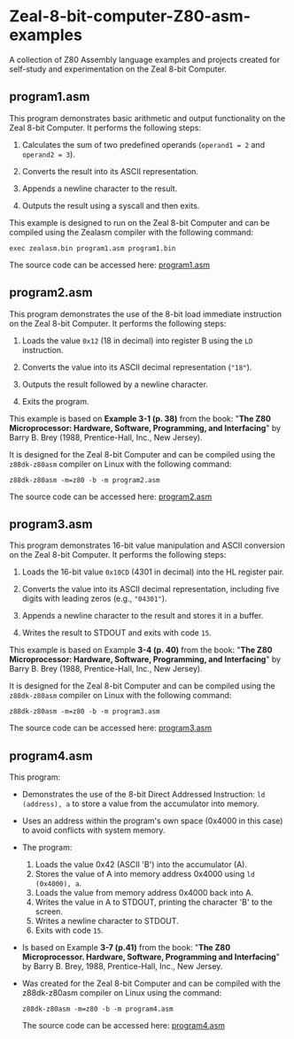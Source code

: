 # Zeal-8-bit-computer-Z80-asm-examples
A collection of Z80 Assembly language examples and projects created for self-study and experimentation on the Zeal 8-bit Computer.


## program1.asm

This program demonstrates basic arithmetic and output functionality on the Zeal 8-bit Computer. It performs the following steps:

  1. Calculates the sum of two predefined operands (`operand1 = 2` and `operand2 = 3`).

  2. Converts the result into its ASCII representation.

  3. Appends a newline character to the result.

  4. Outputs the result using a syscall and then exits.

This example is designed to run on the Zeal 8-bit Computer and can be compiled using the Zealasm compiler with the following command:

`exec zealasm.bin program1.asm program1.bin`

The source code can be accessed here: [program1.asm](src/program1.asm)


## program2.asm

This program demonstrates the use of the 8-bit load immediate instruction on the Zeal 8-bit Computer. It performs the following steps:

  1. Loads the value `0x12` (18 in decimal) into register B using the `LD` instruction.

  2. Converts the value into its ASCII decimal representation (`"18"`).

  3. Outputs the result followed by a newline character.

  4. Exits the program.

This example is based on **Example 3-1 (p. 38)** from the book:
"**The Z80 Microprocessor: Hardware, Software, Programming, and Interfacing**" by Barry B. Brey (1988, Prentice-Hall, Inc., New Jersey).

It is designed for the Zeal 8-bit Computer and can be compiled using the `z88dk-z80asm` compiler on Linux with the following command:

`z88dk-z80asm -m=z80 -b -m program2.asm`

The source code can be accessed here: [program2.asm](src/program2.asm)


## program3.asm

This program demonstrates 16-bit value manipulation and ASCII conversion on the Zeal 8-bit Computer. It performs the following steps:

  1. Loads the 16-bit value `0x10CD` (4301 in decimal) into the HL register pair.

  2. Converts the value into its ASCII decimal representation, including five digits with leading zeros (e.g., `"04301"`).

  3. Appends a newline character to the result and stores it in a buffer.

  4. Writes the result to STDOUT and exits with code `15`.

This example is based on Example **3-4 (p. 40)** from the book:
"**The Z80 Microprocessor: Hardware, Software, Programming, and Interfacing**" by Barry B. Brey (1988, Prentice-Hall, Inc., New Jersey).

It is designed for the Zeal 8-bit Computer and can be compiled using the `z88dk-z80asm` compiler on Linux with the following command:

`z88dk-z80asm -m=z80 -b -m program3.asm`

The source code can be accessed here: [program3.asm](src/program3.asm)


## program4.asm

This program:

- Demonstrates the use of the 8-bit Direct Addressed Instruction:
  `ld (address), a` to store a value from the accumulator into memory.

- Uses an address within the program's own space (0x4000 in this case) to
  avoid conflicts with system memory.

- The program:
  1. Loads the value 0x42 (ASCII 'B') into the accumulator (A).
  2. Stores the value of A into memory address 0x4000 using `ld (0x4000), a`.
  3. Loads the value from memory address 0x4000 back into A.
  4. Writes the value in A to STDOUT, printing the character 'B' to the screen.
  5. Writes a newline character to STDOUT.
  6. Exits with code `15`.

- Is based on Example **3-7 (p.41)** from the book:
  "**The Z80 Microprocessor. Hardware, Software, Programming and Interfacing**"
  by Barry B. Brey, 1988, Prentice-Hall, Inc., New Jersey.

- Was created for the Zeal 8-bit Computer and can be compiled with the z88dk-z80asm compiler on Linux using the command:
  
  `z88dk-z80asm -m=z80 -b -m program4.asm`

  The source code can be accessed here: [program4.asm](src/program4.asm)
  
